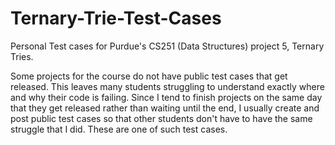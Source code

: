 # Ternary-Trie-Test-Cases
Personal Test cases for Purdue's CS251 (Data Structures) project 5, Ternary Tries.

Some projects for the course do not have public test cases that get released. This leaves many students struggling to understand
exactly where and why their code is failing. Since I tend to finish projects on the same day that they get released rather
than waiting until the end, I usually create and post public test cases so that other students don't have to have the same struggle
that I did. These are one of such test cases.
